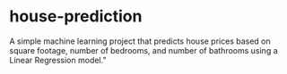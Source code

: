 # house-prediction
A simple machine learning project that predicts house prices based on square footage, number of bedrooms, and number of bathrooms using a Linear Regression model.”
